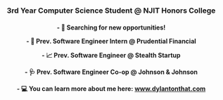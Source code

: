 <h3 align="center">3rd Year Computer Science Student @ NJIT Honors College</h3>

<h4 align="center">
  <p align="center">- 🔎 Searching for new opportunities!</p>

  <p align="center">- 🏢 Prev. Software Engineer Intern @ Prudential Financial</p>
  <p align="center">- 📈 Prev. Software Engineer @ Stealth Startup</p>
  <p align="center">- 🩺 Prev. Software Engineer Co-op @ Johnson & Johnson</p>
  <p align="center">- 💻 You can learn more about me here: <a href="https://www.dylantonthat.com">www.dylantonthat.com</a></p>
</h4>
